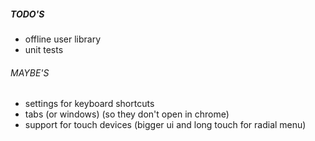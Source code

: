 ##### TODO'S
- offline user library
- unit tests

###### MAYBE'S
- settings for keyboard shortcuts
- tabs (or windows) (so they don't open in chrome)
- support for touch devices (bigger ui and long touch for radial menu)
